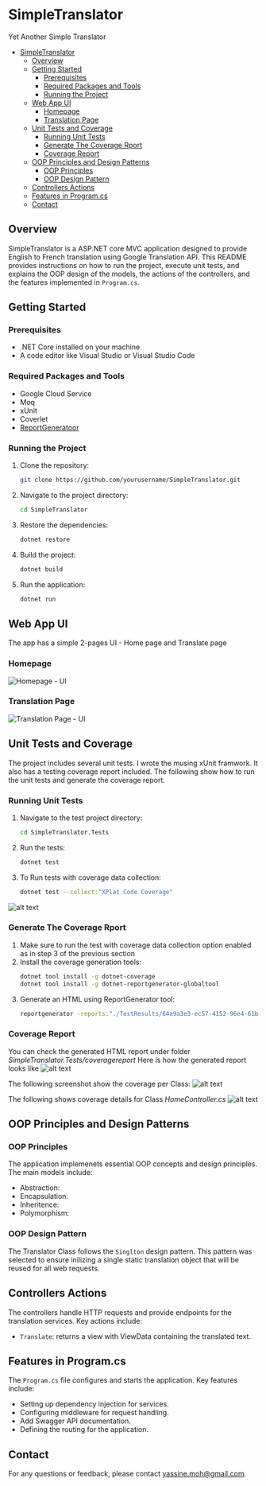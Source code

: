
# SimpleTranslator
Yet Another Simple Translator

- [SimpleTranslator](#simpletranslator)
  - [Overview](#overview)
  - [Getting Started](#getting-started)
    - [Prerequisites](#prerequisites)
    - [Required Packages and Tools](#required-packages-and-tools)
    - [Running the Project](#running-the-project)
  - [Web App UI](#web-app-ui)
    - [Homepage](#homepage)
    - [Translation Page](#translation-page)
  - [Unit Tests and Coverage](#unit-tests-and-coverage)
    - [Running Unit Tests](#running-unit-tests)
    - [Generate The Coverage Rport](#generate-the-coverage-rport)
    - [Coverage Report](#coverage-report)
  - [OOP Principles and Design Patterns](#oop-principles-and-design-patterns)
    - [OOP Principles](#oop-principles)
    - [OOP Design Pattern](#oop-design-pattern)
  - [Controllers Actions](#controllers-actions)
  - [Features in Program.cs](#features-in-programcs)
  - [Contact](#contact)

## Overview
SimpleTranslator is a ASP.NET core MVC application designed to provide English to French translation using Google Translation API. This README provides instructions on how to run the project, execute unit tests, and explains the OOP design of the models, the actions of the controllers, and the features implemented in `Program.cs`.


## Getting Started

### Prerequisites
- .NET Core installed on your machine
- A code editor like Visual Studio or Visual Studio Code

### Required Packages and Tools
- Google Cloud Service
- Moq
- xUnit
- Coverlet
- [ReportGeneratoor](https://github.com/danielpalme/ReportGenerator)

### Running the Project
1. Clone the repository:
    ```sh
    git clone https://github.com/yourusername/SimpleTranslator.git
    ```
2. Navigate to the project directory:
    ```sh
    cd SimpleTranslator
    ```
3. Restore the dependencies:
    ```sh
    dotnet restore
    ```
4. Build the project:
    ```sh
    dotnet build
    ```
5. Run the application:
    ```sh
    dotnet run
    ```

## Web App UI
The app has a simple 2-pages UI - Home page and Translate page

### Homepage
![Homepage - UI](https://github.com/user-attachments/assets/2ac7d313-a5fb-419c-922e-b3cd84e6f866)

### Translation Page
![Translation Page - UI](https://github.com/user-attachments/assets/cfb494b0-fd64-4452-a398-136362b7fb15)

## Unit Tests and Coverage
The project includes several unit tests. I wrote the musing xUnit framwork. It also has a testing coverage report included. The following show how to run the unit tests and generate the coverage report.

### Running Unit Tests
1. Navigate to the test project directory:
    ```sh
    cd SimpleTranslator.Tests
    ```
2. Run the tests:
    ```sh
    dotnet test
    ```
3. To Run tests with coverage data collection:
    ```sh
    dotnet test --collect:"XPlat Code Coverage"
    ```
![alt text](https://github.com/user-attachments/assets/b717f249-0a34-4676-9e94-4e4a803c32fe)

### Generate The Coverage Rport
1. Make sure to run the test with coverage data collection option enabled as in step 3 of the previous section
2. Install the coverage generation tools:
    ```sh
    dotnet tool install -g dotnet-coverage
    dotnet tool install -g dotnet-reportgenerator-globaltool
    ```
3. Generate an HTML using ReportGenerator tool:
    ```sh
    reportgenerator -reports:"./TestResults/64a9a3e3-ec57-4152-96e4-61b67fed056a/coverage.cobertura.xml" -targetdir:"coveragereport" -reporttypes:Html
    ```
### Coverage Report
You can check the generated HTML report under folder *SimpleTranslator.Tests/coveragereport* Here is how the generated report looks like
![alt text](https://github.com/user-attachments/assets/cfafff8e-314f-4883-bb88-7c0394b2c7c9)

The following screenshot show the coverage per Class:
![alt text](https://github.com/user-attachments/assets/e4b92630-1651-44e4-a30b-a3b352d827d6)

The following shows coverage details for Class *HomeController.cs*
![alt text](https://github.com/user-attachments/assets/613d8333-cc3a-4b45-948a-74f354276ef0)

## OOP Principles and Design Patterns
### OOP Principles
The application implemenets essential OOP concepts and design principles. The main models include:
- Abstraction:
- Encapsulation:
- Inheritence: 
- Polymorphism:

### OOP Design Pattern
The Translator Class follows the `Singlton` design pattern. This pattern was selected to ensure inilizing a single static translation object that will be reused for all web requests.


## Controllers Actions
The controllers handle HTTP requests and provide endpoints for the translation services. Key actions include:
- `Translate`: returns a view with ViewData containing the translated text.

## Features in Program.cs
The `Program.cs` file configures and starts the application. Key features include:
- Setting up dependency injection for services.
- Configuring middleware for request handling.
- Add Swagger API documentation.
- Defining the routing for the application.

## Contact
For any questions or feedback, please contact yassine.moh@gmail.com.
